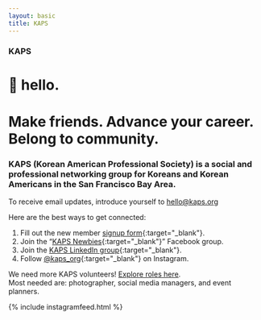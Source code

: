 ```yaml
---
layout: basic
title: KAPS
---
```


### KAPS
# 👋 hello.
# Make friends. Advance your career. Belong to community.

### KAPS (Korean American Professional Society) is a social and professional networking group for Koreans and Korean Americans in the San Francisco Bay Area.

To receive email updates, introduce yourself to [hello@kaps.org](mailto:hello@kaps.org)

Here are the best ways to get connected:
1.  Fill out the new member [signup form](https://kaps.org/signup){:target="_blank"}.
2.  Join the “[KAPS Newbies](https://www.facebook.com/groups/kaps.newbies){:target="_blank"}” Facebook group.
3.  Join the [KAPS LinkedIn group](https://www.linkedin.com/groups/13793184/){:target="_blank"}.
4.  Follow [@kaps_org](https://www.instagram.com/kaps_org/){:target="_blank"} on Instagram.

We need more KAPS volunteers! [Explore roles here](/volunteer). \
Most needed are: photographer, social media managers, and event planners.

{% include instagramfeed.html %}
